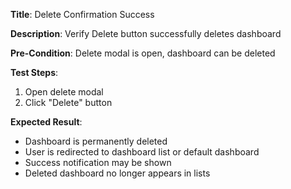 **Title**: Delete Confirmation Success

**Description**: Verify Delete button successfully deletes dashboard

**Pre-Condition**: Delete modal is open, dashboard can be deleted

**Test Steps**:
1. Open delete modal
2. Click "Delete" button

**Expected Result**:
- Dashboard is permanently deleted
- User is redirected to dashboard list or default dashboard
- Success notification may be shown
- Deleted dashboard no longer appears in lists